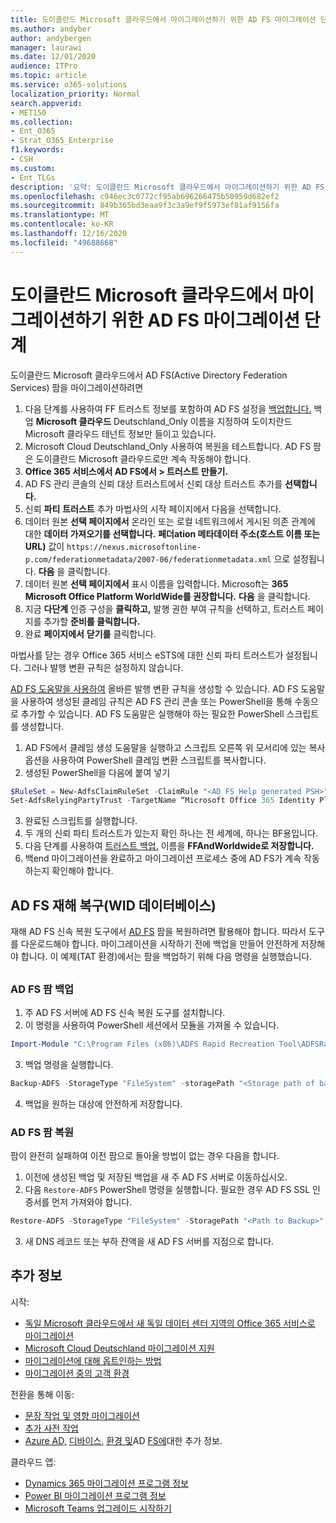 ```yaml
---
title: 도이클란드 Microsoft 클라우드에서 마이그레이션하기 위한 AD FS 마이그레이션 단계
ms.author: andyber
author: andybergen
manager: laurawi
ms.date: 12/01/2020
audience: ITPro
ms.topic: article
ms.service: o365-solutions
localization_priority: Normal
search.appverid:
- MET150
ms.collection:
- Ent_O365
- Strat_O365_Enterprise
f1.keywords:
- CSH
ms.custom:
- Ent_TLGs
description: '요약: 도이클란드 Microsoft 클라우드에서 마이그레이션하기 위한 AD FS(Active Directory Federation Services) 마이그레이션 단계입니다.'
ms.openlocfilehash: c946ec3c0772cf95ab696266475b50959d682ef2
ms.sourcegitcommit: 849b365bd3eaa9f3c3a9ef9f5973ef81af9156fa
ms.translationtype: MT
ms.contentlocale: ko-KR
ms.lasthandoff: 12/16/2020
ms.locfileid: "49688668"
---
```

# <a name="ad-fs-migration-steps-for-the-migration-from-microsoft-cloud-deutschland"></a>도이클란드 Microsoft 클라우드에서 마이그레이션하기 위한 AD FS 마이그레이션 단계

도이클란드 Microsoft 클라우드에서 AD FS(Active Directory Federation Services) 팜을 마이그레이션하려면

1. 다음 단계를 사용하여 FF 트러스트 정보를 포함하여 AD FS 설정을 [백업합니다.](#backup) 백업 **Microsoft 클라우드** Deutschland_Only 이름을 지정하여 도이치란드 Microsoft 클라우드 테넌트 정보만 들이고 있습니다.
2. Microsoft Cloud Deutschland_Only 사용하여 복원을 테스트합니다. AD FS 팜은 도이클란드 Microsoft 클라우드로만 계속 작동해야 합니다.
3. **Office 365 서비스에서 AD FS에서 > 트러스트 만들기.**
4. AD  FS 관리 콘솔의 신뢰 대상 트러스트에서 신뢰 대상 트러스트 추가를 **선택합니다.**
5. 신뢰 **파티** **트러스트** 추가 마법사의 시작 페이지에서 다음을 선택합니다.
6. 데이터 원본 **선택 페이지에서** 온라인 또는 로컬 네트워크에서 게시된 의존 관계에 대한 **데이터 가져오기를 선택합니다.** **페더ation 메타데이터 주소(호스트 이름 또는 URL)** 값이 `https://nexus.microsoftonline-p.com/federationmetadata/2007-06/federationmetadata.xml` 으로 설정됩니다. **다음** 을 클릭합니다.
7. 데이터 원본 **선택 페이지에서** 표시 이름을 입력합니다. Microsoft는 **365 Microsoft Office Platform WorldWide를 권장합니다.** **다음** 을 클릭합니다.
8. 지금 **다단계** 인증 구성을 **클릭하고,** 발행 권한 부여 규칙을 선택하고, 트러스트 페이지를 추가할 **준비를 클릭합니다.**
9. 완료 **페이지에서** **닫기를** 클릭합니다.

마법사를 닫는 경우 Office 365 서비스 eSTS에 대한 신뢰 파티 트러스트가 설정됩니다. 그러나 발행 변환 규칙은 설정하지 않습니다.

[AD FS 도움말을 사용하여](https://adfshelp.microsoft.com/AadTrustClaims/ClaimsGenerator) 올바른 발행 변환 규칙을 생성할 수 있습니다. AD FS 도움말을 사용하여 생성된 클레임 규칙은 AD FS 관리 콘솔 또는 PowerShell을 통해 수동으로 추가할 수 있습니다. AD FS 도움말은 실행해야 하는 필요한 PowerShell 스크립트를 생성합니다.  

1. AD  FS에서 클레임 생성 도움말을 실행하고 스크립트 오른쪽  위 모서리에 있는 복사 옵션을 사용하여 PowerShell 클레임 변환 스크립트를 복사합니다.
2. 생성된 PowerShell을 다음에 붙여 넣기

  ```powershell
  $RuleSet = New-AdfsClaimRuleSet -ClaimRule "<AD FS Help generated PSH>"
  Set-AdfsRelyingPartyTrust -TargetName “Microsoft Office 365 Identity Platform WorldWide” -IssuanceTransformRules $RuleSet.ClaimRulesString;
  ```
3.  완료된 스크립트를 실행합니다.
4.  두 개의 신뢰 파티 트러스트가 있는지 확인 하나는 전 세계에, 하나는 BF용입니다.
5.  다음 단계를 사용하여 [트러스트 백업.](#backup) 이름을 **FFAndWorldwide로 저장합니다.**
6.  백end 마이그레이션을 완료하고 마이그레이션 프로세스 중에 AD FS가 계속 작동하는지 확인해야 합니다.

## <a name="ad-fs-disaster-recovery-wid-database"></a>AD FS 재해 복구(WID 데이터베이스)

재해 AD FS 신속 복원 도구에서 [AD FS](https://docs.microsoft.com/windows-server/identity/ad-fs/operations/ad-fs-rapid-restore-tool) 팜을 복원하려면 활용해야 합니다. 따라서 도구를 다운로드해야 합니다. 마이그레이션을 시작하기 전에 백업을 만들어 안전하게 저장해야 합니다. 이 예제(TAT 환경)에서는 팜을 백업하기 위해 다음 명령을 실행했습니다.

<h2 id="backup"></h2>

### <a name="back-up-an-ad-fs-farm"></a>AD FS 팜 백업

1. 주 AD FS 서버에 AD FS 신속 복원 도구를 설치합니다.
2. 이 명령을 사용하여 PowerShell 세션에서 모듈을 가져올 수 있습니다.

  ```powershell
  Import-Module "C:\Program Files (x86)\ADFS Rapid Recreation Tool\ADFSRapidRecreationTool.dll"
  ```
3. 백업 명령을 실행합니다.

  ```powershell
  Backup-ADFS -StorageType "FileSystem" -storagePath "<Storage path of backup>" -EncryptionPassword "<password>" -BackupComment "Restore Doku" -BackupDKM
  ```

4. 백업을 원하는 대상에 안전하게 저장합니다. 

### <a name="restore-an-ad-fs-farm"></a>AD FS 팜 복원

팜이 완전히 실패하여 이전 팜으로 돌아올 방법이 없는 경우 다음을 합니다. 

1. 이전에 생성된 백업 및 저장된 백업을 새 주 AD FS 서버로 이동하십시오.
2. 다음 `Restore-ADFS` PowerShell 명령을 실행합니다. 필요한 경우 AD FS SSL 인증서를 먼저 가져와야 합니다.

  ```powershell
  Restore-ADFS -StorageType "FileSystem" -StoragePath "<Path to Backup>" -DecryptionPassword "<password>" -GroupServiceAccountIdentifier "<gMSA>" -DBConnectionString "WID" -RestoreDKM
  ```

3. 새 DNS 레코드 또는 부하 잔액을 새 AD FS 서버를 지점으로 합니다.

## <a name="more-information"></a>추가 정보

시작:

- [독일 Microsoft 클라우드에서 새 독일 데이터 센터 지역의 Office 365 서비스로 마이그레이션](ms-cloud-germany-transition.md)
- [Microsoft Cloud Deutschland 마이그레이션 지원](https://aka.ms/germanymigrateassist)
- [마이그레이션에 대해 옵트인하는 방법](ms-cloud-germany-migration-opt-in.md)
- [마이그레이션 중의 고객 환경](ms-cloud-germany-transition-experience.md)

전환을 통해 이동:

- [문장 작업 및 영향 마이그레이션](ms-cloud-germany-transition-phases.md)
- [추가 사전 작업](ms-cloud-germany-transition-add-pre-work.md)
- [Azure AD,](ms-cloud-germany-transition-azure-ad.md) [디바이스,](ms-cloud-germany-transition-add-devices.md) [환경 및](ms-cloud-germany-transition-add-experience.md)AD [FS에](ms-cloud-germany-transition-add-adfs.md)대한 추가 정보.

클라우드 앱:

- [Dynamics 365 마이그레이션 프로그램 정보](https://aka.ms/d365ceoptin)
- [Power BI 마이그레이션 프로그램 정보](https://aka.ms/pbioptin)
- [Microsoft Teams 업그레이드 시작하기](https://aka.ms/SkypeToTeams-Home)
